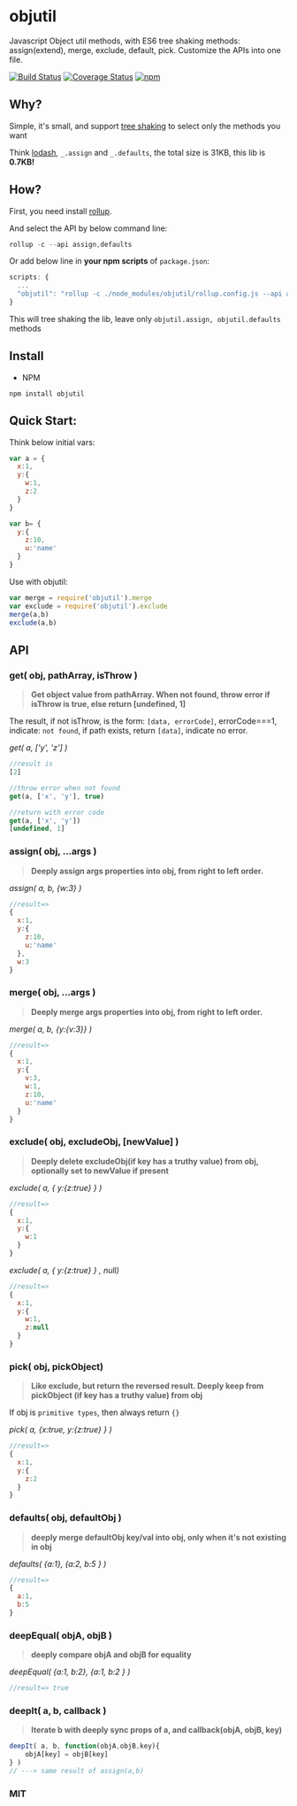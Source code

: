 # objutil

Javascript Object util methods, with ES6 tree shaking methods: assign(extend), merge, exclude, default, pick. Customize the APIs into one file.

[![Build Status](https://travis-ci.org/futurist/objutil.svg?branch=master)](https://travis-ci.org/futurist/objutil)
<a href='https://coveralls.io/github/futurist/objutil?branch=master'><img src='https://coveralls.io/repos/github/futurist/objutil/badge.svg?branch=master' alt='Coverage Status' /></a>
[![npm](https://img.shields.io/npm/v/objutil.svg "Version")](https://www.npmjs.com/package/objutil)


## Why?

Simple, it's small, and support [tree shaking](http://javascriptplayground.com/blog/2016/02/better-bundles-rollup/) to select only the methods you want

Think [lodash](https://github.com/lodash/lodash/), `_.assign` and `_.defaults`, the total size is 31KB, this lib is **0.7KB!**

## How?

First, you need install [rollup](https://github.com/rollup/rollup).

And select the API by below command line:

``` javascript
rollup -c --api assign,defaults
```

Or add below line in **your npm scripts** of `package.json`:

``` javascript
scripts: {
  ...
  "objutil": "rollup -c ./node_modules/objutil/rollup.config.js --api assign,pick"
}
```

This will tree shaking the lib, leave only `objutil.assign, objutil.defaults` methods

## Install

- NPM

``` shell
npm install objutil
```

## Quick Start:

Think below initial vars:

``` javascript
var a = {
  x:1,
  y:{
    w:1,
    z:2
  }
}

var b= {
  y:{
    z:10,
    u:'name'
  }
}
```

Use with objutil:

```javascript
var merge = require('objutil').merge
var exclude = require('objutil').exclude
merge(a,b)
exclude(a,b)
```

## API

### get( obj, pathArray, isThrow )

> **Get object value from pathArray. When not found, throw error if isThrow is true, else return [undefined, 1]**

The result, if not isThrow, is the form: `[data, errorCode]`, errorCode===1, indicate: `not found`, if path exists, return `[data]`, indicate no error.

*get( a, ['y', 'z'] )*

```javascript
//result is
[2]

//throw error when not found
get(a, ['x', 'y'], true)

//return with error code
get(a, ['x', 'y'])
[undefined, 1]

```

### assign( obj, ...args )

> **Deeply assign args properties into obj, from right to left order.**

*assign( a, b, {w:3} )*
```javascript
//result=>
{
  x:1,
  y:{
    z:10,
    u:'name'
  },
  w:3
}
```

### merge( obj, ...args )

> **Deeply merge args properties into obj, from right to left order.**

*merge( a, b, {y:{v:3}} )*
```javascript
//result=>
{
  x:1,
  y:{
    v:3,
    w:1,
    z:10,
    u:'name'
  }
}
```

### exclude( obj, excludeObj, [newValue] )

> **Deeply delete excludeObj(if key has a truthy value) from obj, optionally set to newValue if present**

*exclude( a, { y:{z:true} } )*

```javascript
//result=>
{
  x:1,
  y:{
    w:1
  }
}
```
*exclude( a, { y:{z:true} } , null)*
```javascript
//result=>
{
  x:1,
  y:{
    w:1,
    z:null
  }
}
```

### pick( obj, pickObject)

> **Like exclude, but return the reversed result. Deeply keep from pickObject (if key has a truthy value) from obj**

If obj is `primitive types`, then always return `{}`

*pick( a, {x:true, y:{z:true} } )*

```javascript
//result=>
{
  x:1,
  y:{
    z:2
  }
}
```


### defaults( obj, defaultObj )

> **deeply merge defaultObj key/val into obj, only when it's not existing in obj**

*defaults( {a:1}, {a:2, b:5 } )*

```javascript
//result=>
{
  a:1,
  b:5
}
```

### deepEqual( objA, objB )

> **deeply compare objA and objB for equality**

*deepEqual( {a:1, b:2}, {a:1, b:2 } )*

```javascript
//result=> true
```


### deepIt( a, b, callback )

> **Iterate b with deeply sync props of a, and callback(objA, objB, key)**

```javascript
deepIt( a, b, function(objA,objB,key){
    objA[key] = objB[key]
} )
// ---> same result of assign(a,b)
```

### MIT
